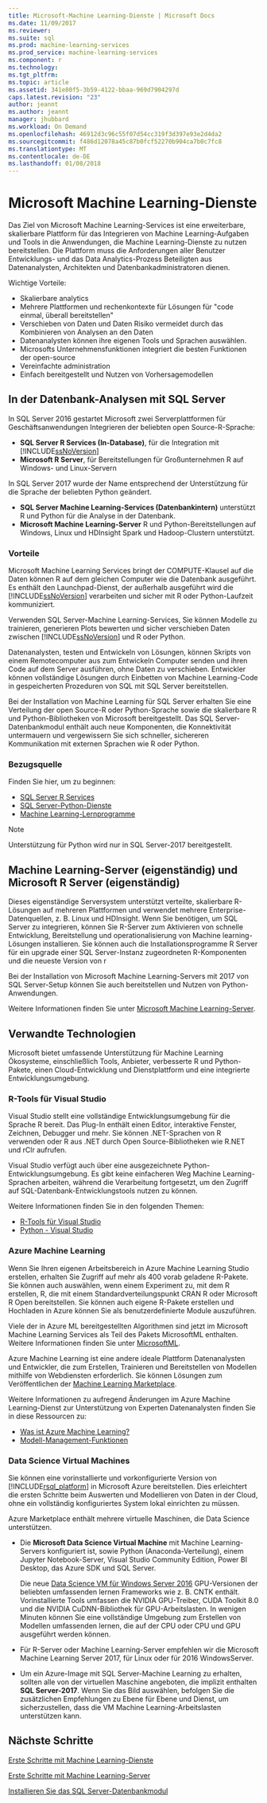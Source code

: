 ```yaml
---
title: Microsoft-Machine Learning-Dienste | Microsoft Docs
ms.date: 11/09/2017
ms.reviewer: 
ms.suite: sql
ms.prod: machine-learning-services
ms.prod_service: machine-learning-services
ms.component: r
ms.technology: 
ms.tgt_pltfrm: 
ms.topic: article
ms.assetid: 341e80f5-3b59-4122-bbaa-969d7904297d
caps.latest.revision: "23"
author: jeannt
ms.author: jeannt
manager: jhubbard
ms.workload: On Demand
ms.openlocfilehash: 46912d3c96c55f07d54cc319f3d397e93e2d4da2
ms.sourcegitcommit: f486d12078a45c87b0fcf52270b904ca7b0c7fc8
ms.translationtype: MT
ms.contentlocale: de-DE
ms.lasthandoff: 01/08/2018
---
```

# <a name="microsoft-machine-learning-services"></a>Microsoft Machine Learning-Dienste

Das Ziel von Microsoft Machine Learning-Services ist eine erweiterbare, skalierbare Plattform für das Integrieren von Machine Learning-Aufgaben und Tools in die Anwendungen, die Machine Learning-Dienste zu nutzen bereitstellen. Die Plattform muss die Anforderungen aller Benutzer Entwicklungs- und das Data Analytics-Prozess Beteiligten aus Datenanalysten, Architekten und Datenbankadministratoren dienen.

Wichtige Vorteile:

+ Skalierbare analytics
+ Mehrere Plattformen und rechenkontexte für Lösungen für "code einmal, überall bereitstellen"
+ Verschieben von Daten und Daten Risiko vermeidet durch das Kombinieren von Analysen an den Daten
+ Datenanalysten können ihre eigenen Tools und Sprachen auswählen.
+ Microsofts Unternehmensfunktionen integriert die besten Funktionen der open-source
+ Vereinfachte administration
+ Einfach bereitgestellt und Nutzen von Vorhersagemodellen

## <a name="in-database-analytics-with-sql-server"></a>In der Datenbank-Analysen mit SQL Server

In SQL Server 2016 gestartet Microsoft zwei Serverplattformen für Geschäftsanwendungen Integrieren der beliebten open Source-R-Sprache:

+ **SQL Server R Services (In-Database)**, für die Integration mit [!INCLUDE[ssNoVersion](../../includes/ssnoversion-md.md)]
+ **Microsoft R Server**, für Bereitstellungen für Großunternehmen R auf Windows- und Linux-Servern

In SQL Server 2017 wurde der Name entsprechend der Unterstützung für die Sprache der beliebten Python geändert.

+ **SQL Server Machine Learning-Services (Datenbankintern)** unterstützt R und Python für die Analyse in der Datenbank.
+ **Microsoft Machine Learning-Server** R und Python-Bereitstellungen auf Windows, Linux und HDInsight Spark und Hadoop-Clustern unterstützt.

### <a name="benefits"></a>Vorteile

Microsoft Machine Learning Services bringt der COMPUTE-Klausel auf die Daten können R auf dem gleichen Computer wie die Datenbank ausgeführt. Es enthält den Launchpad-Dienst, der außerhalb ausgeführt wird die [!INCLUDE[ssNoVersion](../../includes/ssnoversion-md.md)] verarbeiten und sicher mit R oder Python-Laufzeit kommuniziert.

Verwenden SQL Server-Machine Learning-Services, Sie können Modelle zu trainieren, generieren Plots bewerten und sicher verschieben Daten zwischen [!INCLUDE[ssNoVersion](../../includes/ssnoversion-md.md)] und R oder Python.

Datenanalysten, testen und Entwickeln von Lösungen, können Skripts von einem Remotecomputer aus zum Entwickeln Computer senden und ihren Code auf dem Server ausführen, ohne Daten zu verschieben. Entwickler können vollständige Lösungen durch Einbetten von Machine Learning-Code in gespeicherten Prozeduren von SQL mit SQL Server bereitstellen.

Bei der Installation von Machine Learning für SQL Server erhalten Sie eine Verteilung der open Source-R oder Python-Sprache sowie die skalierbare R und Python-Bibliotheken von Microsoft bereitgestellt. Das SQL Server-Datenbankmodul enthält auch neue Komponenten, die Konnektivität untermauern und vergewissern Sie sich schneller, sichereren Kommunikation mit externen Sprachen wie R oder Python.

### <a name="where-to-get-it"></a>Bezugsquelle

Finden Sie hier, um zu beginnen:

+ [SQL Server R Services](sql-server-r-services.md)
+ [SQL Server-Python-Dienste](../python/sql-server-python-services.md)
+ [Machine Learning-Lernprogramme](../tutorials/machine-learning-services-tutorials.md)

> [!NOTE]
> Unterstützung für Python wird nur in SQL Server-2017 bereitgestellt. 

## <a name="machine-learning-server-standalone-and-microsoft-r-server-standalone"></a>Machine Learning-Server (eigenständig) und Microsoft R Server (eigenständig)

Dieses eigenständige Serversystem unterstützt verteilte, skalierbare R-Lösungen auf mehreren Plattformen und verwendet mehrere Enterprise-Datenquellen, z. B. Linux und HDInsight. Wenn Sie benötigen, um SQL Server zu integrieren, können Sie R-Server zum Aktivieren von schnelle Entwicklung, Bereitstellung und operationalisierung von Machine learning-Lösungen installieren. Sie können auch die Installationsprogramme R Server für ein upgrade einer SQL Server-Instanz zugeordneten R-Komponenten und die neueste Version von r

Bei der Installation von Microsoft Machine Learning-Servers mit 2017 von SQL Server-Setup können Sie auch bereitstellen und Nutzen von Python-Anwendungen.

Weitere Informationen finden Sie unter [Microsoft Machine Learning-Server](https://docs.microsoft.com/r-server/index).

## <a name="related-technologies"></a>Verwandte Technologien

Microsoft bietet umfassende Unterstützung für Machine Learning Ökosysteme, einschließlich Tools, Anbieter, verbesserte R und Python-Pakete, einen Cloud-Entwicklung und Dienstplattform und eine integrierte Entwicklungsumgebung.

### <a name="r-tools-for-visual-studio"></a>R-Tools für Visual Studio

Visual Studio stellt eine vollständige Entwicklungsumgebung für die Sprache R bereit. Das Plug-In enthält einen Editor, interaktive Fenster, Zeichnen, Debugger und mehr. Sie können .NET-Sprachen von R verwenden oder R aus .NET durch Open Source-Bibliotheken wie R.NET und rClr aufrufen.

Visual Studio verfügt auch über eine ausgezeichnete Python-Entwicklungsumgebung. Es gibt keine einfacheren Weg Machine Learning-Sprachen arbeiten, während die Verarbeitung fortgesetzt, um den Zugriff auf SQL-Datenbank-Entwicklungstools nutzen zu können.

Weitere Informationen finden Sie in den folgenden Themen:

+ [R-Tools für Visual Studio](https://www.visualstudio.com/vs/rtvs/)
+ [Python - Visual Studio](https://www.visualstudio.com/vs/python/)

### <a name="azure-machine-learning"></a>Azure Machine Learning

Wenn Sie Ihren eigenen Arbeitsbereich in Azure Machine Learning Studio erstellen, erhalten Sie Zugriff auf mehr als 400 vorab geladene R-Pakete. Sie können auch auswählen, wenn einem Experiment zu, mit dem R erstellen, R, die mit einem Standardverteilungspunkt CRAN R oder Microsoft R Open bereitstellen. Sie können auch eigene R-Pakete erstellen und Hochladen in Azure können Sie als benutzerdefinierte Module auszuführen.

Viele der in Azure ML bereitgestellten Algorithmen sind jetzt im Microsoft Machine Learning Services als Teil des Pakets MicrosoftML enthalten. Weitere Informationen finden Sie unter [MicrosoftML](https://docs.microsoft.com/r-server/r-reference/microsoftml/microsoftml-package).

Azure Machine Learning ist eine andere ideale Plattform Datenanalysten und Entwickler, die zum Erstellen, Trainieren und Bereitstellen von Modellen mithilfe von Webdiensten erforderlich. Sie können Lösungen zum Veröffentlichen der [Machine Learning Marketplace](http://datamarket.azure.com/browse/data?category=machine-learning).

Weitere Informationen zu aufregend Änderungen im Azure Machine Learning-Dienst zur Unterstützung von Experten Datenanalysten finden Sie in diese Ressourcen zu:

+ [Was ist Azure Machine Learning?](https://docs.microsoft.com/azure/machine-learning/preview/overview-what-is-azure-ml)
+ [Modell-Management-Funktionen](https://docs.microsoft.com/azure/machine-learning/preview/model-management-overview)

### <a name="data-science-virtual-machines"></a>Data Science Virtual Machines

Sie können eine vorinstallierte und vorkonfigurierte Version von [!INCLUDE[rsql_platform](../../includes/rsql-platform-md.md)] in Microsoft Azure bereitstellen. Dies erleichtert die ersten Schritte beim Auswerten und Modellieren von Daten in der Cloud, ohne ein vollständig konfiguriertes System lokal einrichten zu müssen.

Azure Marketplace enthält mehrere virtuelle Maschinen, die Data Science unterstützen.

+ Die **Microsoft Data Science Virtual Machine** mit Machine Learning-Servers konfiguriert ist, sowie Python (Anaconda-Verteilung), einem Jupyter Notebook-Server, Visual Studio Community Edition, Power BI Desktop, das Azure SDK und SQL Server.

    Die neue [Data Science VM für Windows Server 2016](http://aka.ms/dsvm/win2016) GPU-Versionen der beliebten umfassenden lernen Frameworks wie z. B. CNTK enthält. Vorinstallierte Tools umfassen die NVIDIA GPU-Treiber, CUDA Toolkit 8.0 und die NVIDIA CuDNN-Bibliothek für GPU-Arbeitslasten. In wenigen Minuten können Sie eine vollständige Umgebung zum Erstellen von Modellen umfassenden lernen, die auf der CPU oder CPU und GPU ausgeführt werden können.

+ Für R-Server oder Machine Learning-Server empfehlen wir die Microsoft Machine Learning Server 2017, für Linux oder für 2016 WindowsServer.

+ Um ein Azure-Image mit SQL Server-Machine Learning zu erhalten, sollten alle von der virtuellen Maschine angeboten, die implizit enthalten **SQL Server-2017**. Wenn Sie das Bild auswählen, befolgen Sie die zusätzlichen Empfehlungen zu Ebene für Ebene und Dienst, um sicherzustellen, dass die VM Machine Learning-Arbeitslasten unterstützen kann.

## <a name="next-steps"></a>Nächste Schritte

[Erste Schritte mit Machine Learning-Dienste](getting-started-with-sql-server-r-services.md)

[Erste Schritte mit Machine Learning-Server](getting-started-with-microsoft-r-server-standalone.md)

[Installieren Sie das SQL Server-Datenbankmodul](../../database-engine/install-windows/install-sql-server-database-engine.md)
